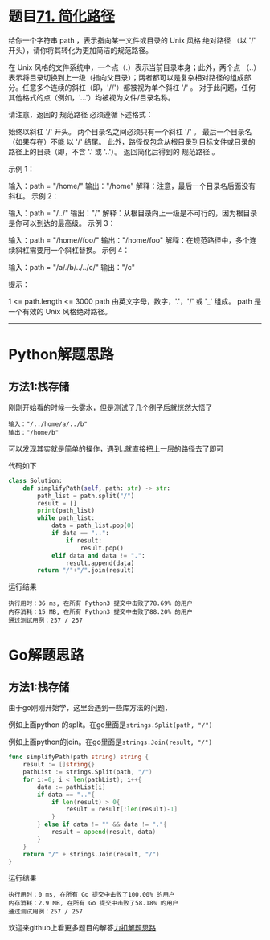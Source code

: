 # 题目[71. 简化路径](https://leetcode-cn.com/problems/simplify-path/)

给你一个字符串 path ，表示指向某一文件或目录的 Unix 风格 绝对路径 （以 '/' 开头），请你将其转化为更加简洁的规范路径。

在 Unix 风格的文件系统中，一个点（.）表示当前目录本身；此外，两个点 （..） 表示将目录切换到上一级（指向父目录）；两者都可以是复杂相对路径的组成部分。任意多个连续的斜杠（即，'//'）都被视为单个斜杠 '/' 。 对于此问题，任何其他格式的点（例如，'...'）均被视为文件/目录名称。

请注意，返回的 规范路径 必须遵循下述格式：

始终以斜杠 '/' 开头。
两个目录名之间必须只有一个斜杠 '/' 。
最后一个目录名（如果存在）不能 以 '/' 结尾。
此外，路径仅包含从根目录到目标文件或目录的路径上的目录（即，不含 '.' 或 '..'）。
返回简化后得到的 规范路径 。

 

示例 1：

输入：path = "/home/"
输出："/home"
解释：注意，最后一个目录名后面没有斜杠。 
示例 2：

输入：path = "/../"
输出："/"
解释：从根目录向上一级是不可行的，因为根目录是你可以到达的最高级。
示例 3：

输入：path = "/home//foo/"
输出："/home/foo"
解释：在规范路径中，多个连续斜杠需要用一个斜杠替换。
示例 4：

输入：path = "/a/./b/../../c/"
输出："/c"


提示：

1 <= path.length <= 3000
path 由英文字母，数字，'.'，'/' 或 '_' 组成。
path 是一个有效的 Unix 风格绝对路径。

*****

# Python解题思路

## 方法1:栈存储

刚刚开始看的时候一头雾水，但是测试了几个例子后就恍然大悟了

```shell
输入："/../home/a/../b"
输出："/home/b"
```

可以发现其实就是简单的操作，遇到..就直接把上一层的路径去了即可

代码如下

```python
class Solution:
    def simplifyPath(self, path: str) -> str:
        path_list = path.split("/")
        result = []
        print(path_list)
        while path_list:
            data = path_list.pop(0)
            if data == "..":
                if result:
                    result.pop()
            elif data and data != ".":
                result.append(data)
        return "/"+"/".join(result)
```

运行结果

```shell
执行用时：36 ms, 在所有 Python3 提交中击败了78.69% 的用户
内存消耗：15 MB, 在所有 Python3 提交中击败了88.20% 的用户
通过测试用例：257 / 257
```



# Go解题思路

## 方法1:栈存储

由于go刚刚开始学，这里会遇到一些库方法的问题，

例如上面python 的split。在go里面是`strings.Split(path, "/")`

例如上面python的join。在go里面是`strings.Join(result, "/")`

```go
func simplifyPath(path string) string {
	result := []string{}
	pathList := strings.Split(path, "/")
	for i:=0; i < len(pathList); i++{
		data := pathList[i]
		if data == ".."{
			if len(result) > 0{
				result = result[:len(result)-1]
			}
		} else if data != "" && data != "."{
			result = append(result, data)
		}
	}
	return "/" + strings.Join(result, "/")
}
```

运行结果

```shell
执行用时：0 ms, 在所有 Go 提交中击败了100.00% 的用户
内存消耗：2.9 MB, 在所有 Go 提交中击败了58.18% 的用户
通过测试用例：257 / 257
```

欢迎来github上看更多题目的解答[力扣解题思路](https://github.com/WRAllen/LeetCode)

  

